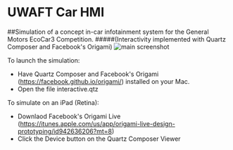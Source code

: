 # UWAFT Car HMI

##Simulation of a concept in-car infotainment system for the General Motors EcoCar3 Competition.
#####(Interactivity implemented with Quartz Composer and Facebook's Origami)
![main screenshot](https://raw.github.com/davidsalib/UWAFT_HMI/master/screenshots/shot_1.png)

To launch the simulation:
* Have Quartz Composer and Facebook's Origami (https://facebook.github.io/origami/)  installed on your Mac. 
* Open the file interactive.qtz

To simulate on an iPad (Retina): 
* Downlaod Facebook's Origami Live (https://itunes.apple.com/us/app/origami-live-design-prototyping/id942636206?mt=8) 
* Click the Device button on the Quartz Composer Viewer 



